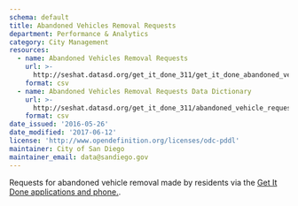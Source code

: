 ```yaml
---
schema: default
title: Abandoned Vehicles Removal Requests
department: Performance & Analytics
category: City Management
resources:
  - name: Abandoned Vehicles Removal Requests
    url: >-
      http://seshat.datasd.org/get_it_done_311/get_it_done_abandoned_vehicle_requests_datasd.csv
    format: csv
  - name: Abandoned Vehicles Removal Requests Data Dictionary
    url: >-
      http://seshat.datasd.org/get_it_done_311/abandoned_vehicle_requests_dictionary_datasd.csv
    format: csv
date_issued: '2016-05-26'
date_modified: '2017-06-12'
license: 'http://www.opendefinition.org/licenses/odc-pddl'
maintainer: City of San Diego
maintainer_email: data@sandiego.gov
---
```

Requests for abandoned vehicle removal made by residents via the
<a href="https://www.sandiego.gov/get-it-done" target="_blank" rel="noopener">
Get It Done applications and phone.</a>.
